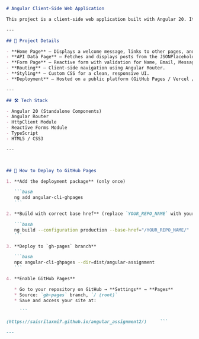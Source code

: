 
````markdown
# Angular Client-Side Web Application

This project is a client-side web application built with Angular 20. It includes navigation between pages, API data fetching using an Angular service with HttpClient, and a reactive form with validation.

---

## 📌 Project Details

- **Home Page** — Displays a welcome message, links to other pages, and recent feedback submissions.
- **API Data Page** — Fetches and displays posts from the JSONPlaceholder public API.
- **Form Page** — Reactive form with validation for Name, Email, Message, and Agreement checkbox. Submissions are stored in a shared service and shown on the Home page.
- **Routing** — Client-side navigation using Angular Router.
- **Styling** — Custom CSS for a clean, responsive UI.
- **Deployment** — Hosted on a public platform (GitHub Pages / Vercel / Netlify).

---

## 🛠 Tech Stack

- Angular 20 (Standalone Components)
- Angular Router
- HttpClient Module
- Reactive Forms Module
- TypeScript
- HTML5 / CSS3

---



## 🚀 How to Deploy to GitHub Pages

1. **Add the deployment package** (only once)

   ```bash
   ng add angular-cli-ghpages
   ```

2. **Build with correct base href** (replace `YOUR_REPO_NAME` with your GitHub repo name)

   ```bash
   ng build --configuration production --base-href="/YOUR_REPO_NAME/"
   ```

3. **Deploy to `gh-pages` branch**

   ```bash
   npx angular-cli-ghpages --dir=dist/angular-assignment
   ```

4. **Enable GitHub Pages**

   * Go to your repository on GitHub → **Settings** → **Pages**
   * Source: `gh-pages` branch, `/ (root)`
   * Save and access your site at:

     ```

(https://saisrilaxmi7.github.io/angular_assignment2/)     ```

---
